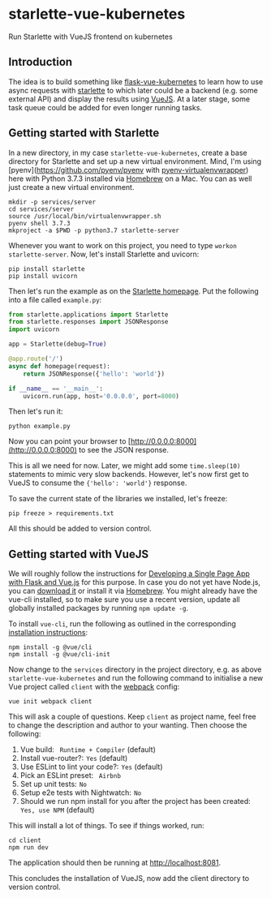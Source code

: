 # starlette-vue-kubernetes

Run Starlette with VueJS frontend on kubernetes

## Introduction

The idea is to build something like [flask-vue-kubernetes](https://testdriven.io/blog/running-flask-on-kubernetes/) to learn how to use async requests with [starlette](https://www.starlette.io/) to which later could be a backend (e.g. some external API) and display the results using [VueJS](https://vuejs.org/). At a later stage, some task queue could be added for even longer running tasks.

## Getting started with Starlette

In a new directory, in my case `starlette-vue-kubernetes`, create a base directory for Starlette and set up a new virtual environment. Mind, I'm using [pyenv](https://github.com/pyenv/pyenv with [pyenv-virtualenvwrapper](https://github.com/pyenv/pyenv-virtualenvwrapper)) here with Python 3.7.3 installed via [Homebrew](https://brew.sh/) on a Mac. You can as well just create a new virtual environment.

```shell
mkdir -p services/server
cd services/server
source /usr/local/bin/virtualenvwrapper.sh
pyenv shell 3.7.3
mkproject -a $PWD -p python3.7 starlette-server
```

Whenever you want to work on this project, you need to type `workon starlette-server`.
Now, let's install Starlette and uvicorn:

```shell
pip install starlette
pip install uvicorn
```

Then let's run the example as on the [Starlette homepage](https://www.starlette.io/). Put the following into a file called `example.py`:

```python
from starlette.applications import Starlette
from starlette.responses import JSONResponse
import uvicorn

app = Starlette(debug=True)

@app.route('/')
async def homepage(request):
    return JSONResponse({'hello': 'world'})

if __name__ == '__main__':
    uvicorn.run(app, host='0.0.0.0', port=8000)
```

Then let's run it:

```shell
python example.py
```

Now you can point your browser to [http://0.0.0.0:8000](http://0.0.0.0:8000) to see the JSON response.

This is all we need for now. Later, we might add some `time.sleep(10)` statements to mimic very slow backends. However, let's now first get to VueJS to consume the `{'hello': 'world'}` response.

To save the current state of the libraries we installed, let's freeze:

```shell
pip freeze > requirements.txt
```

All this should be added to version control.


## Getting started with VueJS

We will roughly follow the instructions for [Developing a Single Page App with Flask and Vue.js](https://testdriven.io/blog/developing-a-single-page-app-with-flask-and-vuejs/) for this purpose. In case you do not yet have Node.js, you can [download it](https://nodejs.org/en/) or install it via [Homebrew](https://brew.sh/).
You might already have the vue-cli installed, so to make sure you use a recent version, update all globally installed packages by running `npm update -g`.

To install `vue-cli`, run the following as outlined in the corresponding [installation instructions](https://cli.vuejs.org/guide/installation.html):

```shell
npm install -g @vue/cli
npm install -g @vue/cli-init
```

Now change to the `services` directory in the project directory, e.g. as above `starlette-vue-kubernetes` and run the following command to initialise a new Vue project called `client` with the [webpack](https://github.com/vuejs-templates/webpack) config:

```shell
vue init webpack client
```

This will ask a couple of questions. Keep `client` as project name, feel free to change the description and author to your wanting. Then choose the following:

1. Vue build: ` Runtime + Compiler` (default)
1. Install vue-router?:  `Yes` (default)
1. Use ESLint to lint your code?:  `Yes` (default)
1. Pick an ESLint preset: ` Airbnb`
1. Set up unit tests:  `No`
1. Setup e2e tests with Nightwatch:  `No`
1. Should we run npm install for you after the project has been created: `Yes, use NPM` (default)

This will install a lot of things. To see if things worked, run:

```shell
cd client
npm run dev
```

The application should then be running at [http://localhost:8081](http://localhost:8081).

This concludes the installation of VueJS, now add the client directory to version control.
